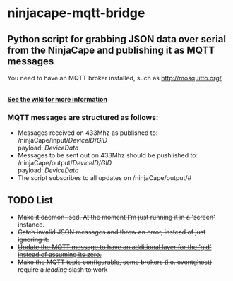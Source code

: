 # ninjacape-mqtt-bridge
<html>
<h2>Python script for grabbing JSON data over serial from the NinjaCape and publishing it as MQTT messages</h2>

You need to have an MQTT broker installed, such as http://mosquitto.org/

<br><b><a href="https://github.com/perrin7/ninjacape-mqtt-bridge/wiki">See the wiki for more information</a></b>

<h3>MQTT messages are structured as follows:</h3>
<ul>
<li>Messages received on 433Mhz as published to:
<br>/ninjaCape/input/<i>DeviceID</i>/<i>GID</i>
<br>payload: <i>DeviceData</i>
</li>
<li>
Messages to be sent out on 433Mhz should be pushlished to:
<br>/ninjaCape/output/<i>DeviceID</i>/<i>GID</i>
<br>payload: <i>DeviceData</i>
</li>
<li>The script subscribes to all updates on /ninjaCape/output/#</li>
</ul>

<h2>TODO List</h2>
<ul><li><del>Make it daemon-ised.  At the moment I'm just running it in a 'screen' instance.</del></li>
<li><del>Catch invalid JSON messages and throw an error, instead of just ignoring it.</del></li>
<li><del><a href="https://discuss.ninjablocks.com/t/openhab-vs-open-source-sphere/3680/55">Update the MQTT message to have an additional layer for the 'gid' instead of assuming its zero. </a></del></li>
<li><del>Make the MQTT topic configurable, some brokers (i.e. eventghost) require a <i>leading</i> slash to work</del></li> 
</ul>
</html>
